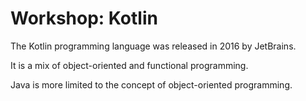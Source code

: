 # Workshop: Kotlin

The Kotlin programming language was released in 2016 by JetBrains.

It is a mix of object-oriented and functional programming.

Java is more limited to the concept of object-oriented programming.
